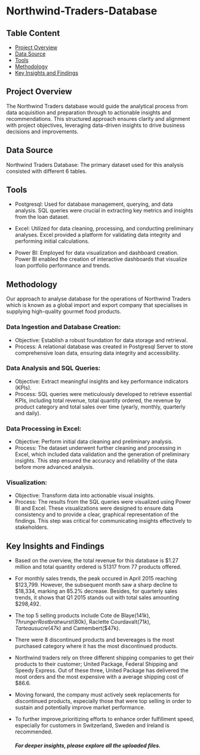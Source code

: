 # Northwind-Traders-Database
## Table Content
- [Project Overview](#project-overview)
- [Data Source](#data-source)
- [Tools](#tools)
- [Methodology](#methodology)
- [Key Insights and Findings](#key-insights-and-findings)
## Project Overview
The Northwind Traders database would guide the analytical process from data acquisition and preparation through to actionable insights and recommendations. This structured approach ensures clarity and alignment with project objectives, leveraging data-driven insights to drive business decisions and improvements.

## Data Source
Northwind Traders Database: The primary dataset used for this analysis consisted with different 6 tables.

## Tools
- Postgresql: Used for database management, querying, and data analysis. SQL queries were crucial in extracting key metrics and insights from the loan dataset.

- Excel: Utilized for data cleaning, processing, and conducting preliminary analyses. Excel provided a platform for validating data integrity and performing initial calculations.

- Power BI: Employed for data visualization and dashboard creation. Power BI enabled the creation of interactive dashboards that visualize loan portfolio performance and trends.

## Methodology
Our approach to analyse database for the operations of Northwind Traders which is known as a global import and export company that specialises in supplying high-quality gourmet food products.

### Data Ingestion and Database Creation:

- Objective: Establish a robust foundation for data storage and retrieval.
- Process: A relational database was created in Postgresql Server to store comprehensive loan data, ensuring data integrity and accessibility.

### Data Analysis and SQL Queries:

- Objective: Extract meaningful insights and key performance indicators (KPIs).
- Process: SQL queries were meticulously developed to retrieve essential KPIs, including total revenue, total quantity ordered, the revenue by product category and total sales over time (yearly, monthly, quarterly and daily).

### Data Processing in Excel:

- Objective: Perform initial data cleaning and preliminary analysis.
- Process: The dataset underwent further cleaning and processing in Excel, which included data validation and the generation of preliminary insights. This step ensured the accuracy and reliability of the data before more advanced analysis.

### Visualization:

- Objective: Transform data into actionable visual insights.
- Process: The results from the SQL queries were visualized using Power BI and Excel. These visualizations were designed to ensure data consistency and to provide a clear, graphical representation of the findings. This step was critical for communicating insights effectively to stakeholders.

## Key Insights and Findings
- Based on the overview, the total revenue for this database is $1.27 million and total quantity ordered is 51317 from 77 products offered. 
- For monthly sales trends, the peak occured in April 2015 reaching $123,799. However, the subsequent month saw a sharp decline to $18,334, marking an 85.2% decrease. Besides, for quarterly sales trends, it shows that Q1 2015 stands out with total sales amounting $298,492. 
- The top 5 selling products include Cote de Blaye($141k), Thrunger Rostbratwurst($80k), Raclette Courdavalt($71k), Tarte au sucre($47k) and Camembert($47k).
- There were 8 discontinued products and bevereages is the most purchased category where it has the most discontinued products.
- Northwind traders rely on three different shipping companies to get their products to their customer; United Package, Federal Shipping and Speedy Express. Out of these three, United Package has delivered the most orders and the most expensive with a average shipping cost of $86.6.
- Moving forward, the company must actively seek replacements for discontinued products, especially those that were top selling in order to sustain and potentially improve market performance.
- To further improve,prioritizing efforts to enhance order fulfillment speed, especially for customers in Switzerland, Sweden and Ireland is recommended.

  ##### For deeper insights, please explore all the uploaded files.
